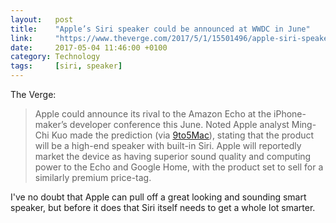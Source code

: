 ```yaml
---
layout:   post
title:    "Apple’s Siri speaker could be announced at WWDC in June"
link:     "https://www.theverge.com/2017/5/1/15501496/apple-siri-speaker-wwdc-june-announcement"
date:     2017-05-04 11:46:00 +0100
category: Technology
tags:     [siri, speaker]
---
```


The Verge:
>Apple could announce its rival to the Amazon Echo at the iPhone-maker’s developer conference this June. Noted Apple analyst Ming-Chi Kuo made the prediction (via [9to5Mac][925siri]), stating that the product will be a high-end speaker with built-in Siri. Apple will reportedly market the device as having superior sound quality and computing power to the Echo and Google Home, with the product set to sell for a similarly premium price-tag.

I've no doubt that Apple can pull off a great looking and sounding smart speaker, but before it does that Siri itself needs to get a whole lot smarter.

[925siri]:https://9to5mac.com/2017/05/01/siri-speaker-kgi-wwdc-home-ai/
